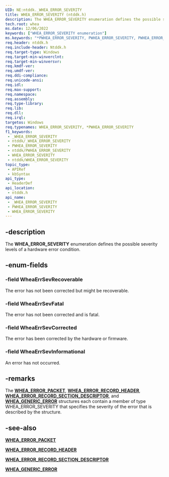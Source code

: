 ```yaml
---
UID: NE:ntddk._WHEA_ERROR_SEVERITY
title: WHEA_ERROR_SEVERITY (ntddk.h)
description: The WHEA_ERROR_SEVERITY enumeration defines the possible severity levels of a hardware error condition.
tech.root: whea
ms.date: 12/06/2022
keywords: ["WHEA_ERROR_SEVERITY enumeration"]
ms.keywords: "*PWHEA_ERROR_SEVERITY, PWHEA_ERROR_SEVERITY, PWHEA_ERROR_SEVERITY enumeration pointer [WHEA Drivers and Applications], WHEA_ERROR_SEVERITY, WHEA_ERROR_SEVERITY enumeration [WHEA Drivers and Applications], WheaErrSevCorrected, WheaErrSevFatal, WheaErrSevInformational, WheaErrSevRecoverable, _WHEA_ERROR_SEVERITY, ntddk/PWHEA_ERROR_SEVERITY, ntddk/WHEA_ERROR_SEVERITY, ntddk/WheaErrSevCorrected, ntddk/WheaErrSevFatal, ntddk/WheaErrSevInformational, ntddk/WheaErrSevRecoverable, whea.whea_error_severity, whearef_e9b0fee6-a6cf-4f61-a3b6-ef53553aa3ff.xml"
req.header: ntddk.h
req.include-header: Ntddk.h
req.target-type: Windows
req.target-min-winverclnt:
req.target-min-winversvr: 
req.kmdf-ver: 
req.umdf-ver: 
req.ddi-compliance: 
req.unicode-ansi: 
req.idl: 
req.max-support: 
req.namespace: 
req.assembly: 
req.type-library: 
req.lib: 
req.dll: 
req.irql: 
targetos: Windows
req.typenames: WHEA_ERROR_SEVERITY, *PWHEA_ERROR_SEVERITY
f1_keywords:
 - _WHEA_ERROR_SEVERITY
 - ntddk/_WHEA_ERROR_SEVERITY
 - PWHEA_ERROR_SEVERITY
 - ntddk/PWHEA_ERROR_SEVERITY
 - WHEA_ERROR_SEVERITY
 - ntddk/WHEA_ERROR_SEVERITY
topic_type:
 - APIRef
 - kbSyntax
api_type:
 - HeaderDef
api_location:
 - ntddk.h
api_name:
 - _WHEA_ERROR_SEVERITY
 - PWHEA_ERROR_SEVERITY
 - WHEA_ERROR_SEVERITY
---
```


## -description

The **WHEA_ERROR_SEVERITY** enumeration defines the possible severity levels of a hardware error condition.

## -enum-fields

### -field WheaErrSevRecoverable

The error has not been corrected but might be recoverable.

### -field WheaErrSevFatal

The error has not been corrected and is fatal.

### -field WheaErrSevCorrected

The error has been corrected by the hardware or firmware.

### -field WheaErrSevInformational

An error has not occurred.

## -remarks

The [**WHEA_ERROR_PACKET**](./ns-ntddk-_whea_error_packet_v2.md), [**WHEA_ERROR_RECORD_HEADER**](./ns-ntddk-_whea_error_record_header.md), [**WHEA_ERROR_RECORD_SECTION_DESCRIPTOR**](./ns-ntddk-_whea_error_record_section_descriptor.md), and [**WHEA_GENERIC_ERROR**](./ns-ntddk-_whea_generic_error.md) structures each contain a member of type WHEA_ERROR_SEVERITY that specifies the severity of the error that is described by the structure.

## -see-also

[**WHEA_ERROR_PACKET**](./ns-ntddk-_whea_error_packet_v2.md)

[**WHEA_ERROR_RECORD_HEADER**](./ns-ntddk-_whea_error_record_header.md)

[**WHEA_ERROR_RECORD_SECTION_DESCRIPTOR**](./ns-ntddk-_whea_error_record_section_descriptor.md)

[**WHEA_GENERIC_ERROR**](./ns-ntddk-_whea_generic_error.md)